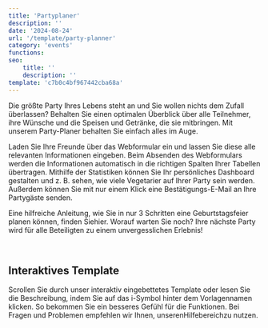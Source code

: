 ```yaml
---
title: 'Partyplaner'
description: ''
date: '2024-08-24'
url: '/template/party-planner'
category: 'events'
functions:
seo:
    title: ''
    description: ''
template: 'c7b0c4bf967442cba68a'
---
```


Die größte Party Ihres Lebens steht an und Sie wollen nichts dem Zufall überlassen? Behalten Sie einen optimalen Überblick über alle Teilnehmer, ihre Wünsche und die Speisen und Getränke, die sie mitbringen. Mit unserem Party-Planer behalten Sie einfach alles im Auge.

Laden Sie Ihre Freunde über das Webformular ein und lassen Sie diese alle relevanten Informationen eingeben. Beim Absenden des Webformulars werden die Informationen automatisch in die richtigen Spalten Ihrer Tabellen übertragen. Mithilfe der Statistiken können Sie Ihr persönliches Dashboard gestalten und z. B. sehen, wie viele Vegetarier auf Ihrer Party sein werden. Außerdem können Sie mit nur einem Klick eine Bestätigungs-E-Mail an Ihre Partygäste senden.

Eine hilfreiche Anleitung, wie Sie in nur 3 Schritten eine Geburtstagsfeier planen können, finden Siehier. Worauf warten Sie noch? Ihre nächste Party wird für alle Beteiligten zu einem unvergesslichen Erlebnis!

​

## Interaktives Template

Scrollen Sie durch unser interaktiv eingebettetes Template oder lesen Sie die Beschreibung, indem Sie auf das i-Symbol hinter dem Vorlagennamen klicken. So bekommen Sie ein besseres Gefühl für die Funktionen. Bei Fragen und Problemen empfehlen wir Ihnen, unserenHilfebereichzu nutzen.
